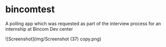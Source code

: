 # bincomtest
A polling app which was requested as part of the interview process for an internship at Bincom Dev center 

![Screenshot](img/Screenshot (37) copy.png)
